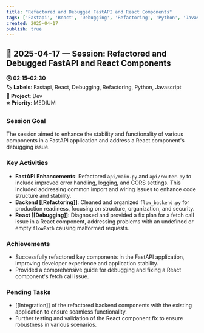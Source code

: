```yaml
---
title: "Refactored and Debugged FastAPI and React Components"
tags: ['Fastapi', 'React', 'Debugging', 'Refactoring', 'Python', 'Javascript']
created: 2025-04-17
publish: true
---
```


## 📅 2025-04-17 — Session: Refactored and Debugged FastAPI and React Components

**🕒 02:15–02:30**  
**🏷️ Labels**: Fastapi, React, Debugging, Refactoring, Python, Javascript  
**📂 Project**: Dev  
**⭐ Priority**: MEDIUM  


### Session Goal
The session aimed to enhance the stability and functionality of various components in a FastAPI application and address a React component's debugging issue.

### Key Activities
- **FastAPI Enhancements**: Refactored `api/main.py` and `api/router.py` to include improved error handling, logging, and CORS settings. This included addressing common import and wiring issues to enhance code structure and stability.
- **Backend [[Refactoring]]**: Cleaned and organized `flow_backend.py` for production readiness, focusing on structure, organization, and security.
- **React [[Debugging]]**: Diagnosed and provided a fix plan for a fetch call issue in a React component, addressing problems with an undefined or empty `flowPath` causing malformed requests.

### Achievements
- Successfully refactored key components in the FastAPI application, improving developer experience and application stability.
- Provided a comprehensive guide for debugging and fixing a React component's fetch call issue.

### Pending Tasks
- [[Integration]] of the refactored backend components with the existing application to ensure seamless functionality.
- Further testing and validation of the React component fix to ensure robustness in various scenarios.
